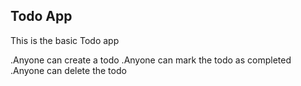 ## Todo App
This is the basic Todo app 

.Anyone can create a todo
.Anyone can mark the todo as completed
.Anyone can delete the todo
